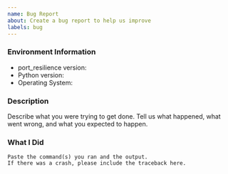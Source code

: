 ```yaml
---
name: Bug Report
about: Create a bug report to help us improve
labels: bug
---
```


<!-- Please search existing issues to avoid creating duplicates. -->

### Environment Information

-   port_resilience version:
-   Python version:
-   Operating System:

### Description

Describe what you were trying to get done.
Tell us what happened, what went wrong, and what you expected to happen.

### What I Did

```
Paste the command(s) you ran and the output.
If there was a crash, please include the traceback here.
```
